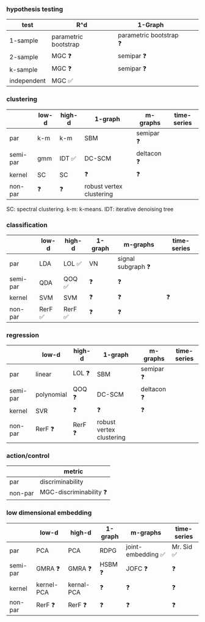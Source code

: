 ### hypothesis testing

| test    	  | R^d  	              | 1-Graph  	|   	|   	|
|---	        |---	                |---	|---	|---	|
| 1-sample  	| parametric bootstrap| parametric bootstrap :question:  	|   	|   	|
| 2-sample  	| MGC :question:| semipar :question: 	|   	|   	|
| k-sample  	| MGC :question:| semipar :question:  	|   	|   	|
| independent | MGC :white_check_mark:  |   	|   	|   	|



### clustering

|   	    | low-d     | high-d    | 1-graph   | m-graphs | time-series |
|---	    |---	      |---	      |---	      |---	    |---  |
| par  	  | k-m  	    | k-m 	    | SBM  	    | semipar :question:  	| |
| semi-par| gmm  	    | IDT :white_check_mark: 	    | DC-SCM    |  deltacon :question: 	| |
| kernel  | SC  	    | SC  	    |:question: | :question:            | |
| non-par | :question:| :question:| robust vertex clustering |   	    |  |


SC: spectral clustering. k-m: k-means. IDT: iterative denoising tree

### classification

|   	    | low-d     | high-d| 1-graph   | m-graphs | time-series
|---	    |---	      |---	  |---	      |---	    |--- 
| par  	  | LDA  	    | LOL :white_check_mark:	| VN  	    | signal subgraph :question:  	| 
| semi-par| QDA  	    | QOQ :white_check_mark:	| :question:    |   :question: 	    | 
| kernel  | SVM  	    | SVM  	|:question: | :question:| :question:
| non-par | RerF :white_check_mark:     | RerF :white_check_mark: |  :question: 	      | :question:  	    | 


### regression

|   	    | low-d           | high-d    | 1-graph   | m-graphs | time-series
|---	    |---	            |---	      |---	      |---	    |--- 
| par  	  | linear   	      | LOL :question: 	    | SBM  	    | semipar :question:  	| 
| semi-par| polynomial  	  | QOQ :question: 	    | DC-SCM    |  deltacon :question: 	| 
| kernel  | SVR  	          | :question:  	    |:question: | :question:            |
| non-par | RerF :question: | RerF :question:| robust vertex clustering |   	    | 


### action/control

|     | metric |
|---  |--- |
| par | discriminability |
non-par | MGC-discriminability :question: |

### low dimensional embedding

|   	    | low-d           | high-d          | 1-graph         | m-graphs                          | time-series
|---	    |---	            |---	            |---	            |---	                              |--- 
| par    	| PCA             | PCA 	          | RDPG  	        | joint-embedding :white_check_mark:| Mr. Sid :white_check_mark: 
| semi-par| GMRA :question: | GMRA :question: | HSBM :question: | JOFC :question: 	| :question:
| kernel  | kernel-PCA      | kernal-PCA  	  |:question:       | :question:        | :question:
| non-par | RerF :question: | RerF :question: | :question:      | :question:  	    | :question:
